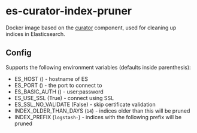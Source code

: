 # es-curator-index-pruner

Docker image based on the [curator](https://github.com/elastic/curator) component, used for cleaning up indices in Elasticsearch.

## Config

Supports the following environment variables (defaults inside parenthesis):

- ES_HOST () - hostname of ES
- ES_PORT () - the port to connect to
- ES_BASIC_AUTH () - user:password
- ES_USE_SSL (True) - connect using SSL
- ES_SSL_NO_VALIDATE (False) - skip certificate validation
- INDEX_OLDER_THAN_DAYS (`14`) - indices older than this will be pruned
- INDEX_PREFIX (`logstash-`) - indices with the following prefix will be pruned
